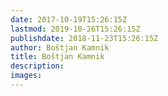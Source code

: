 ```yaml
---
date: 2017-10-19T15:26:15Z
lastmod: 2019-10-26T15:26:15Z
publishdate: 2018-11-23T15:26:15Z
author: Boštjan Kamnik
title: Boštjan Kamnik
description: 
images:
---
```



